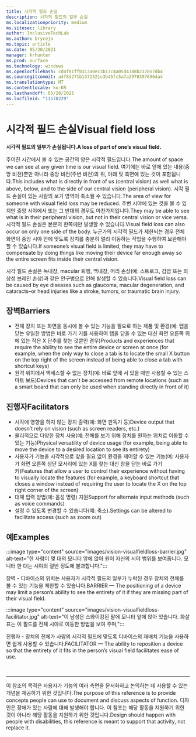 ```yaml
---
title: 시각적 필드 손실
description: 시각적 필드의 일부 손실
ms.localizationpriority: medium
ms.sitesec: library
author: InclusiveTechLab
ms.author: brycejo
ms.topic: article
ms.date: 05/20/2021
manager: krhunter
ms.prod: surface
ms.technology: windows
ms.openlocfilehash: cd4f81ff0313a0ec3b13c4a05d4388b237057db4
ms.sourcegitcommit: a4f8d271b1372321c3b45fc5a7a29703976964a4
ms.translationtype: MT
ms.contentlocale: ko-KR
ms.lasthandoff: 05/20/2021
ms.locfileid: "11578229"
---
```

# <a name="visual-field-loss"></a><span data-ttu-id="bab2f-103">시각적 필드 손실</span><span class="sxs-lookup"><span data-stu-id="bab2f-103">Visual field loss</span></span>

**<span data-ttu-id="bab2f-104">시각적 필드의 일부가 손실됩니다.</span><span class="sxs-lookup"><span data-stu-id="bab2f-104">A loss of part of one’s visual field.</span></span>**

<span data-ttu-id="bab2f-105">주어진 시간에서 볼 수 있는 공간의 양은 시각적 필드입니다.</span><span class="sxs-lookup"><span data-stu-id="bab2f-105">The amount of space we can see at any given time is our visual field.</span></span> <span data-ttu-id="bab2f-106">여기에는 바로 앞에 있는 내용(중앙 비전)뿐만 아니라 중앙 비전(주변 비전)의 위, 아래 및 측면에 있는 것이 포함됩니다.</span><span class="sxs-lookup"><span data-stu-id="bab2f-106">This includes what is directly in front of us (central vision) as well what is above, below, and to the side of our central vision (peripheral vision).</span></span> <span data-ttu-id="bab2f-107">시각 필드 손실이 있는 사람의 보기 영역이 축소될 수 있습니다.</span><span class="sxs-lookup"><span data-stu-id="bab2f-107">The area of view for someone with visual field loss may be reduced.</span></span> <span data-ttu-id="bab2f-108">주변 시야에 있는 것을 볼 수 있지만 중앙 시야에서 또는 그 반대의 경우도 마찬가지입니다.</span><span class="sxs-lookup"><span data-stu-id="bab2f-108">They may be able to see what is in their peripheral vision, but not in their central vision or vice versa.</span></span> <span data-ttu-id="bab2f-109">시각적 필드 손실은 본문의 한쪽에만 발생할 수 있습니다.</span><span class="sxs-lookup"><span data-stu-id="bab2f-109">Visual field loss can also occur on only one side of the body.</span></span> <span data-ttu-id="bab2f-110">누군가의 시각적 필드가 제한되는 경우 전체 화면이 중앙 시야 안에 맞도록 장치를 충분히 멀리 이동하는 작업을 수행하여 보완해야 할 수 있습니다.</span><span class="sxs-lookup"><span data-stu-id="bab2f-110">If someone’s visual field is limited, they may have to compensate by doing things like moving their device far enough away so the entire screen fits inside their central vision.</span></span>

<span data-ttu-id="bab2f-111">시각 필드 손실은 녹내장, macular 퇴행, 백내장, 머리 손상(예: 스트로크, 감염 또는 외상성 브레인 손상)과 같은 안구병으로 인해 발생할 수 있습니다.</span><span class="sxs-lookup"><span data-stu-id="bab2f-111">Visual field loss can be caused by eye diseases such as glaucoma, macular degeneration, and cataracts–or head injuries like a stroke, tumors, or traumatic brain injury.</span></span>

## <a name="barriers"></a><span data-ttu-id="bab2f-112">장벽</span><span class="sxs-lookup"><span data-stu-id="bab2f-112">Barriers</span></span>
* <span data-ttu-id="bab2f-113">전체 장치 또는 화면을 동시에 볼 수 있는 기능을 필요로 하는 제품 및 환경(예: 탭을 닫는 유일한 방법은 바로 가기 키를 사용하여 탭을 닫을 수 있는 대신 화면 오른쪽 위에 있는 작은 X 단추를 찾는 것뿐인 경우)</span><span class="sxs-lookup"><span data-stu-id="bab2f-113">Products and experiences that require the ability to see the entire device or screen at once (for example, when the only way to close a tab is to locate the small X button on the top right of the screen instead of being able to close a tab with shortcut keys)</span></span>
* <span data-ttu-id="bab2f-114">원격 위치에서 액세스할 수 없는 장치(예: 바로 앞에 서 있을 때만 사용할 수 있는 스마트 보드)</span><span class="sxs-lookup"><span data-stu-id="bab2f-114">Devices that can't be accessed from remote locations (such as a smart board that can only be used when standing directly in front of it)</span></span>

## <a name="facilitators"></a><span data-ttu-id="bab2f-115">진행자</span><span class="sxs-lookup"><span data-stu-id="bab2f-115">Facilitators</span></span>
* <span data-ttu-id="bab2f-116">시각에 영향을 하지 않는 장치 출력(예: 화면 판독기 등)</span><span class="sxs-lookup"><span data-stu-id="bab2f-116">Device output that doesn’t rely on vision (such as screen readers, etc.)</span></span>
* <span data-ttu-id="bab2f-117">물리적으로 다양한 장치 사용(예: 전체를 보기 위해 장치를 원하는 위치로 이동할 수 있는 기능)</span><span class="sxs-lookup"><span data-stu-id="bab2f-117">Physical versatility of device usage (for example, being able to move the device to a desired location to see its entirety)</span></span>
* <span data-ttu-id="bab2f-118">사용자가 기능을 시각적으로 찾을 필요 없이 환경을 제어할 수 있는 기능(예: 사용자가 화면 오른쪽 상단 모서리에 있는 X를 찾는 대신 창을 닫는 바로 가기 키)</span><span class="sxs-lookup"><span data-stu-id="bab2f-118">Features that allow a user to control their experience without having to visually locate the features (for example, a keyboard shortcut that closes a window instead of requiring the user to locate the X on the top right corner of the screen)</span></span>
* <span data-ttu-id="bab2f-119">대체 입력 방법(예: 음성 명령) 지원</span><span class="sxs-lookup"><span data-stu-id="bab2f-119">Support for alternate input methods (such as voice commands)</span></span>
* <span data-ttu-id="bab2f-120">설정 수 있도록 변경할 수 있습니다(예: 축소).</span><span class="sxs-lookup"><span data-stu-id="bab2f-120">Settings can be altered to facilitate access (such as zoom out)</span></span>


## <a name="examples"></a><span data-ttu-id="bab2f-121">예</span><span class="sxs-lookup"><span data-stu-id="bab2f-121">Examples</span></span>

:::image type="content" source="images/vision-visualfieldloss-barrier.jpg" alt-text="한 사람이 몇 대의 모니터 앞에 앉아 원이 자신의 시야 범위를 보여줍니다. 모니터 한 대는 시야의 절반 정도에 불과합니다.":::

<span data-ttu-id="bab2f-124">장벽 - 디바이스의 위치는 사용자가 시각적 필드의 일부가 누락된 경우 장치의 전체를 볼 수 있는 기능을 제한할 수 있습니다.</span><span class="sxs-lookup"><span data-stu-id="bab2f-124">BARRIER — The positioning of a device may limit a person’s ability to see the entirety of it if they are missing part of their visual field.</span></span> 

:::image type="content" source="images/vision-visualfieldloss-facilitator.jpg" alt-text="이 남성은 스와이킹된 팔에 모니터 앞에 앉아 있습니다. 화살표는 이 필드를 전체 시야로 이동한 방법을 보여 주며,":::

<span data-ttu-id="bab2f-127">진행자 - 장치의 전체가 사람의 시각적 필드에 맞도록 디바이스의 재배치 기능을 사용하면 쉽게 사용할 수 있습니다.</span><span class="sxs-lookup"><span data-stu-id="bab2f-127">FACILITATOR — The ability to reposition a device so that the entirety of it fits in the person’s visual field facilitates ease of use.</span></span> 


&nbsp;

[comment]: # (Footer 문)
___
<span data-ttu-id="bab2f-129">이 참조의 목적은 사용자가 기능의 여러 측면을 문서화하고 논의하는 데 사용할 수 있는 개념을 제공하기 위한 것입니다.</span><span class="sxs-lookup"><span data-stu-id="bab2f-129">The purpose of this reference is to provide concepts people can use to document and discuss aspects of function.</span></span> <span data-ttu-id="bab2f-130">디자인은 장애가 있는 사람에 대해 발생해야 합니다. 이 참조는 해당 활동을 지원하기 위한 것이 아니라 해당 활동을 지원하기 위한 것입니다.</span><span class="sxs-lookup"><span data-stu-id="bab2f-130">Design should happen with people with disabilities, this reference is meant to support that activity, not replace it.</span></span> 